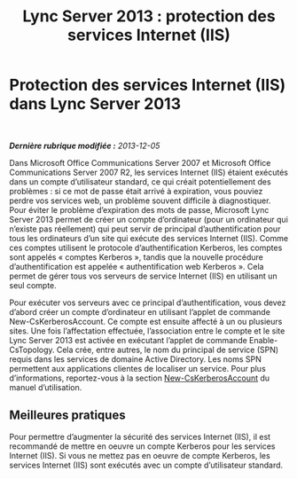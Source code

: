 ﻿---
title: 'Lync Server 2013 : protection des services Internet (IIS)'
TOCTitle: Protection des services Internet (IIS) dans Lync Server 2013
ms:assetid: a67171a6-6703-4e09-abb3-35d335bb674e
ms:mtpsurl: https://technet.microsoft.com/fr-fr/library/Dn518332(v=OCS.15)
ms:contentKeyID: 60484504
ms.date: 05/20/2016
mtps_version: v=OCS.15
ms.translationtype: HT
---

# Protection des services Internet (IIS) dans Lync Server 2013

 

_**Dernière rubrique modifiée :** 2013-12-05_

Dans Microsoft Office Communications Server 2007 et Microsoft Office Communications Server 2007 R2, les services Internet (IIS) étaient exécutés dans un compte d’utilisateur standard, ce qui créait potentiellement des problèmes : si ce mot de passe était arrivé à expiration, vous pouviez perdre vos services web, un problème souvent difficile à diagnostiquer. Pour éviter le problème d’expiration des mots de passe, Microsoft Lync Server 2013 permet de créer un compte d’ordinateur (pour un ordinateur qui n’existe pas réellement) qui peut servir de principal d’authentification pour tous les ordinateurs d’un site qui exécute des services Internet (IIS). Comme ces comptes utilisent le protocole d’authentification Kerberos, les comptes sont appelés « comptes Kerberos », tandis que la nouvelle procédure d’authentification est appelée « authentification web Kerberos ». Cela permet de gérer tous vos serveurs de service Internet (IIS) en utilisant un seul compte.

Pour exécuter vos serveurs avec ce principal d’authentification, vous devez d’abord créer un compte d’ordinateur en utilisant l’applet de commande New-CsKerberosAccount. Ce compte est ensuite affecté à un ou plusieurs sites. Une fois l’affectation effectuée, l’association entre le compte et le site Lync Server 2013 est activée en exécutant l’applet de commande Enable-CsTopology. Cela crée, entre autres, le nom du principal de service (SPN) requis dans les services de domaine Active Directory. Les noms SPN permettent aux applications clientes de localiser un service. Pour plus d’informations, reportez-vous à la section [New-CsKerberosAccount](https://docs.microsoft.com/en-us/powershell/module/skype/New-CsKerberosAccount) du manuel d’utilisation.

## Meilleures pratiques

Pour permettre d’augmenter la sécurité des services Internet (IIS), il est recommandé de mettre en oeuvre un compte Kerberos pour les services Internet (IIS). Si vous ne mettez pas en oeuvre de compte Kerberos, les services Internet (IIS) sont exécutés avec un compte d’utilisateur standard.

